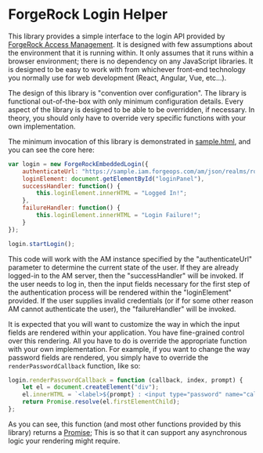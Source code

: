 # ForgeRock Login Helper

This library provides a simple interface to the login API provided by [ForgeRock Access Management](https://www.forgerock.com/platform/access-management). It is designed with few assumptions about the environment that it is running within. It only assumes that it runs within a browser environment; there is no dependency on any JavaScript libraries. It is designed to be easy to work with from whichever front-end technology you normally use for web development (React, Angular, Vue, etc...).

The design of this library is "convention over configuration". The library is functional out-of-the-box with only minimum configuration details. Every aspect of the library is designed to be able to be overridden, if necessary. In theory, you should only have to override very specific functions with your own implementation.

The minimum invocation of this library is demonstrated in [sample.html](./sample.html), and you can see the core here:

```javascript
var login = new ForgeRockEmbeddedLogin({
    authenticateUrl: "https://sample.iam.forgeops.com/am/json/realms/root/authenticate",
    loginElement: document.getElementById("loginPanel"),
    successHandler: function() {
        this.loginElement.innerHTML = "Logged In!";
    },
    failureHandler: function() {
        this.loginElement.innerHTML = "Login Failure!";
    }
});

login.startLogin();
```

This code will work with the AM instance specified by the "authenticateUrl" parameter to determine the current state of the user. If they are already logged-in to the AM server, then the "successHandler" will be invoked. If the user needs to log in, then the input fields necessary for the first step of the authentication process will be rendered within the "loginElement" provided. If the user supplies invalid credentials (or if for some other reason AM cannot authenticate the user), the "failureHandler" will be invoked.

It is expected that you will want to customize the way in which the input fields are rendered within your application. You have fine-grained control over this rendering. All you have to do is override the appropriate function with your own implementation. For example, if you want to change the way password fields are rendered, you simply have to override the `renderPasswordCallback` function, like so:

```javascript
login.renderPasswordCallback = function (callback, index, prompt) {
    let el = document.createElement("div");
    el.innerHTML = `<label>${prompt} : <input type="password" name="callback_${index}" value="${callback.input[0].value}"></label>`;
    return Promise.resolve(el.firstElementChild);
};
```

As you can see, this function (and most other functions provided by this library) returns a [Promise](https://developer.mozilla.org/en-US/docs/Web/JavaScript/Reference/Global_Objects/Promise); This is so that it can support any asynchronous logic your rendering might require.
